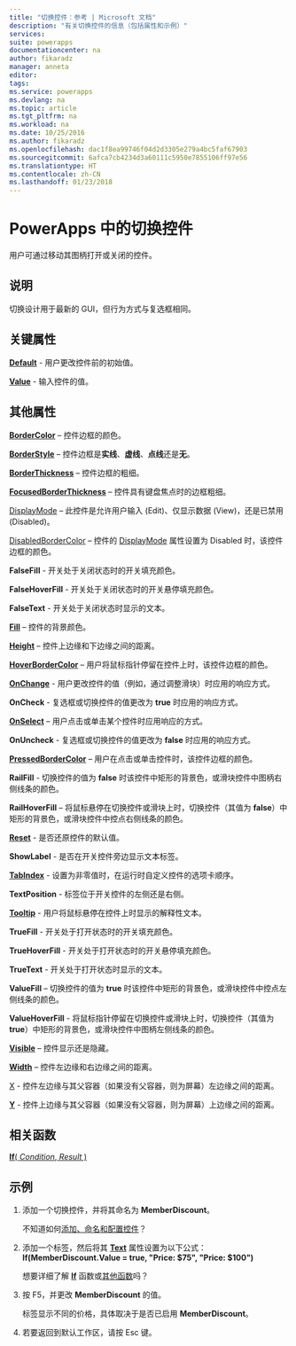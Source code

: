 ```yaml
---
title: "切换控件：参考 | Microsoft 文档"
description: "有关切换控件的信息（包括属性和示例）"
services: 
suite: powerapps
documentationcenter: na
author: fikaradz
manager: anneta
editor: 
tags: 
ms.service: powerapps
ms.devlang: na
ms.topic: article
ms.tgt_pltfrm: na
ms.workload: na
ms.date: 10/25/2016
ms.author: fikaradz
ms.openlocfilehash: dac1f8ea99746f04d2d3305e279a4bc5faf67903
ms.sourcegitcommit: 6afca7cb4234d3a60111c5950e7855106ff97e56
ms.translationtype: HT
ms.contentlocale: zh-CN
ms.lasthandoff: 01/23/2018
---
```

# <a name="toggle-control-in-powerapps"></a>PowerApps 中的切换控件
用户可通过移动其图柄打开或关闭的控件。

## <a name="description"></a>说明
切换设计用于最新的 GUI，但行为方式与复选框相同。

## <a name="key-properties"></a>关键属性
**[Default](properties-core.md)** - 用户更改控件前的初始值。

**[Value](properties-core.md)** - 输入控件的值。

## <a name="additional-properties"></a>其他属性
**[BorderColor](properties-color-border.md)** – 控件边框的颜色。

**[BorderStyle](properties-color-border.md)** – 控件边框是**实线**、**虚线**、**点线**还是**无**。

**[BorderThickness](properties-color-border.md)** – 控件边框的粗细。

**[FocusedBorderThickness](properties-color-border.md)** – 控件具有键盘焦点时的边框粗细。

[DisplayMode](properties-core.md) – 此控件是允许用户输入 (Edit)、仅显示数据 (View)，还是已禁用 (Disabled)。

[DisabledBorderColor](properties-color-border.md) – 控件的 [DisplayMode](properties-core.md) 属性设置为 Disabled 时，该控件边框的颜色。

**FalseFill** - 开关处于关闭状态时的开关填充颜色。

**FalseHoverFill** - 开关处于关闭状态时的开关悬停填充颜色。

**FalseText** - 开关处于关闭状态时显示的文本。

**[Fill](properties-color-border.md)** – 控件的背景颜色。

**[Height](properties-size-location.md)** – 控件上边缘和下边缘之间的距离。

**[HoverBorderColor](properties-color-border.md)** – 用户将鼠标指针停留在控件上时，该控件边框的颜色。

**[OnChange](properties-core.md)** - 用户更改控件的值（例如，通过调整滑块）时应用的响应方式。

**OnCheck** - 复选框或切换控件的值更改为 **true** 时应用的响应方式。

**[OnSelect](properties-core.md)** – 用户点击或单击某个控件时应用响应的方式。

**OnUncheck** - 复选框或切换控件的值更改为 **false** 时应用的响应方式。

**[PressedBorderColor](properties-color-border.md)** – 用户在点击或单击控件时，该控件边框的颜色。

**RailFill** - 切换控件的值为 **false** 时该控件中矩形的背景色，或滑块控件中图柄右侧线条的颜色。

**RailHoverFill** – 将鼠标悬停在切换控件或滑块上时，切换控件（其值为 **false**）中矩形的背景色，或滑块控件中控点右侧线条的颜色。

**[Reset](properties-core.md)** - 是否还原控件的默认值。

**ShowLabel** - 是否在开关控件旁边显示文本标签。

**[TabIndex](properties-accessibility.md)** - 设置为非零值时，在运行时自定义控件的选项卡顺序。

**TextPosition** - 标签位于开关控件的左侧还是右侧。

**[Tooltip](properties-core.md)** - 用户将鼠标悬停在控件上时显示的解释性文本。

**TrueFill** - 开关处于打开状态时的开关填充颜色。

**TrueHoverFill** - 开关处于打开状态时的开关悬停填充颜色。

**TrueText** - 开关处于打开状态时显示的文本。

**ValueFill** – 切换控件的值为 **true** 时该控件中矩形的背景色，或滑块控件中控点左侧线条的颜色。

**ValueHoverFill** - 将鼠标指针停留在切换控件或滑块上时，切换控件（其值为 **true**）中矩形的背景色，或滑块控件中图柄左侧线条的颜色。

**[Visible](properties-core.md)** – 控件显示还是隐藏。

**[Width](properties-size-location.md)** – 控件左边缘和右边缘之间的距离。

[X](properties-size-location.md) - 控件左边缘与其父容器（如果没有父容器，则为屏幕）左边缘之间的距离。

**[Y](properties-size-location.md)** - 控件上边缘与其父容器（如果没有父容器，则为屏幕）上边缘之间的距离。

## <a name="related-functions"></a>相关函数
[**If**( *Condition*, *Result* )](../functions/function-if.md)

## <a name="example"></a>示例
1. 添加一个切换控件，并将其命名为 **MemberDiscount**。

    不知道如何[添加、命名和配置控件](../add-configure-controls.md)？
2. 添加一个标签，然后将其 **[Text](properties-core.md)** 属性设置为以下公式：
   <br>**If(MemberDiscount.Value = true, "Price: $75", "Price: $100")**

    想要详细了解 **[If](../functions/function-if.md)** 函数或[其他函数](../formula-reference.md)吗？
3. 按 F5，并更改 **MemberDiscount** 的值。

    标签显示不同的价格，具体取决于是否已启用 **MemberDiscount**。
4. 若要返回到默认工作区，请按 Esc 键。
